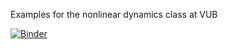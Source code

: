 Examples for the nonlinear dynamics class at VUB

[![Binder](http://mybinder.org/badge.svg)](http://mybinder.org:/repo/sophiedeb/exercises)

